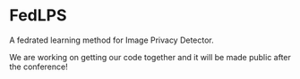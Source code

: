 # FedLPS
A fedrated learning method for Image Privacy Detector.

We are working on getting our code together and it will be made public after the conference!
